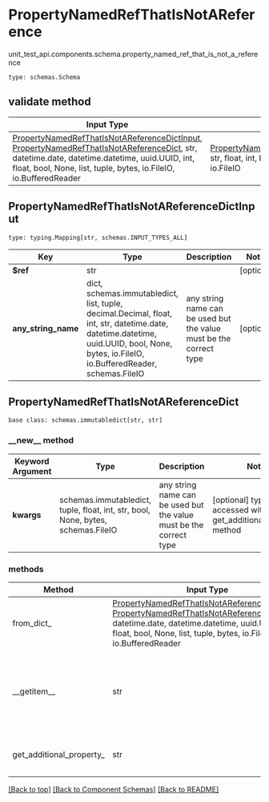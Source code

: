 # PropertyNamedRefThatIsNotAReference
unit_test_api.components.schema.property_named_ref_that_is_not_a_reference
```
type: schemas.Schema
```

## validate method
Input Type | Return Type | Notes
------------ | ------------- | -------------
[PropertyNamedRefThatIsNotAReferenceDictInput](#propertynamedrefthatisnotareferencedictinput), [PropertyNamedRefThatIsNotAReferenceDict](#propertynamedrefthatisnotareferencedict), str, datetime.date, datetime.datetime, uuid.UUID, int, float, bool, None, list, tuple, bytes, io.FileIO, io.BufferedReader | [PropertyNamedRefThatIsNotAReferenceDict](#propertynamedrefthatisnotareferencedict), str, float, int, bool, None, tuple, bytes, io.FileIO |

## PropertyNamedRefThatIsNotAReferenceDictInput
```
type: typing.Mapping[str, schemas.INPUT_TYPES_ALL]
```
Key | Type |  Description | Notes
------------ | ------------- | ------------- | -------------
**$ref** | str |  | [optional]
**any_string_name** | dict, schemas.immutabledict, list, tuple, decimal.Decimal, float, int, str, datetime.date, datetime.datetime, uuid.UUID, bool, None, bytes, io.FileIO, io.BufferedReader, schemas.FileIO | any string name can be used but the value must be the correct type | [optional]

## PropertyNamedRefThatIsNotAReferenceDict
```
base class: schemas.immutabledict[str, str]

```
### &lowbar;&lowbar;new&lowbar;&lowbar; method
Keyword Argument | Type | Description | Notes
---------------- | ---- | ----------- | -----
**kwargs** | schemas.immutabledict, tuple, float, int, str, bool, None, bytes, schemas.FileIO | any string name can be used but the value must be the correct type | [optional] typed value is accessed with the get_additional_property_ method

### methods
Method | Input Type | Return Type | Notes
------ | ---------- | ----------- | ------
from_dict_ | [PropertyNamedRefThatIsNotAReferenceDictInput](#propertynamedrefthatisnotareferencedictinput), [PropertyNamedRefThatIsNotAReferenceDict](#propertynamedrefthatisnotareferencedict), str, datetime.date, datetime.datetime, uuid.UUID, int, float, bool, None, list, tuple, bytes, io.FileIO, io.BufferedReader | [PropertyNamedRefThatIsNotAReferenceDict](#propertynamedrefthatisnotareferencedict), str, float, int, bool, None, tuple, bytes, io.FileIO | a constructor
&lowbar;&lowbar;getitem&lowbar;&lowbar; | str | str | This model has invalid python names so this method is used under the hood when you access instance["$ref"], 
get_additional_property_ | str | schemas.immutabledict, tuple, float, int, str, bool, None, bytes, schemas.FileIO, schemas.Unset }} | provides type safety for additional properties

[[Back to top]](#top) [[Back to Component Schemas]](../../../README.md#Component-Schemas) [[Back to README]](../../../README.md)

